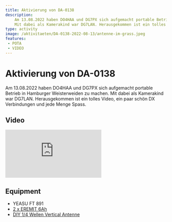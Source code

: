 ```yaml
---
title: Aktivierung von DA-0138
description: 
    Am 13.08.2022 haben DO4HAA und DG7PX sich aufgemacht portable Betrieb in Hamburger Weisterweiden zu machen.
    Mit dabei als Kamerakind war DG7LAN. Herausgekommen ist ein tolles Video, ein paar schön DX Verbindungen und jede Menge Spass.
type: activity
image: /aktivitaeten/DA-0138-2022-08-13/antenne-im-grass.jpeg
features:
 - POTA
 - VIDEO
---
```

# Aktivierung von DA-0138
Am 13.08.2022 haben DO4HAA und DG7PX sich aufgemacht portable Betrieb in Hamburger Weisterweiden zu machen.
Mit dabei als Kamerakind war DG7LAN. Herausgekommen ist ein tolles Video, ein paar schön DX Verbindungen und jede Menge Spass.

## Video
<div class="video-block">
<iframe max-width=100% height=auto src="https://www.youtube.com/embed/GsOL3xUBM6Y" title="Amateurfunk POTA Parks on the air - DA-0138 portabel mit DG7PX / DO4HAA" frameborder="0" allow="accelerometer; autoplay; clipboard-write; encrypted-media; gyroscope; picture-in-picture" allowfullscreen></iframe>
</div>

## Equipment
- YEASU FT 891
- [2 x EREMIT 6Ah](https://www.eremit.de/p/eremit-systemstecker-bis-60a-12ah-komplett-set-powerpole)  
- [DIY 1/4 Wellen Vertical Antenne](/diy/teleskop-viertelwellen-vertical.html)

